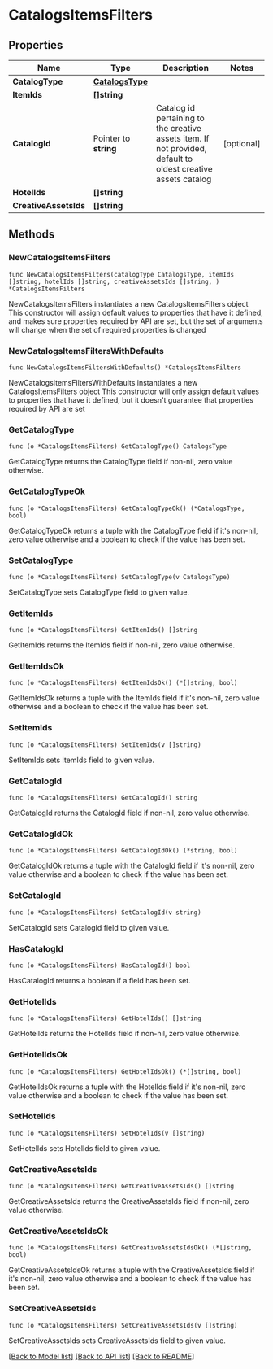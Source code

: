 # CatalogsItemsFilters

## Properties

Name | Type | Description | Notes
------------ | ------------- | ------------- | -------------
**CatalogType** | [**CatalogsType**](CatalogsType.md) |  | 
**ItemIds** | **[]string** |  | 
**CatalogId** | Pointer to **string** | Catalog id pertaining to the creative assets item. If not provided, default to oldest creative assets catalog | [optional] 
**HotelIds** | **[]string** |  | 
**CreativeAssetsIds** | **[]string** |  | 

## Methods

### NewCatalogsItemsFilters

`func NewCatalogsItemsFilters(catalogType CatalogsType, itemIds []string, hotelIds []string, creativeAssetsIds []string, ) *CatalogsItemsFilters`

NewCatalogsItemsFilters instantiates a new CatalogsItemsFilters object
This constructor will assign default values to properties that have it defined,
and makes sure properties required by API are set, but the set of arguments
will change when the set of required properties is changed

### NewCatalogsItemsFiltersWithDefaults

`func NewCatalogsItemsFiltersWithDefaults() *CatalogsItemsFilters`

NewCatalogsItemsFiltersWithDefaults instantiates a new CatalogsItemsFilters object
This constructor will only assign default values to properties that have it defined,
but it doesn't guarantee that properties required by API are set

### GetCatalogType

`func (o *CatalogsItemsFilters) GetCatalogType() CatalogsType`

GetCatalogType returns the CatalogType field if non-nil, zero value otherwise.

### GetCatalogTypeOk

`func (o *CatalogsItemsFilters) GetCatalogTypeOk() (*CatalogsType, bool)`

GetCatalogTypeOk returns a tuple with the CatalogType field if it's non-nil, zero value otherwise
and a boolean to check if the value has been set.

### SetCatalogType

`func (o *CatalogsItemsFilters) SetCatalogType(v CatalogsType)`

SetCatalogType sets CatalogType field to given value.


### GetItemIds

`func (o *CatalogsItemsFilters) GetItemIds() []string`

GetItemIds returns the ItemIds field if non-nil, zero value otherwise.

### GetItemIdsOk

`func (o *CatalogsItemsFilters) GetItemIdsOk() (*[]string, bool)`

GetItemIdsOk returns a tuple with the ItemIds field if it's non-nil, zero value otherwise
and a boolean to check if the value has been set.

### SetItemIds

`func (o *CatalogsItemsFilters) SetItemIds(v []string)`

SetItemIds sets ItemIds field to given value.


### GetCatalogId

`func (o *CatalogsItemsFilters) GetCatalogId() string`

GetCatalogId returns the CatalogId field if non-nil, zero value otherwise.

### GetCatalogIdOk

`func (o *CatalogsItemsFilters) GetCatalogIdOk() (*string, bool)`

GetCatalogIdOk returns a tuple with the CatalogId field if it's non-nil, zero value otherwise
and a boolean to check if the value has been set.

### SetCatalogId

`func (o *CatalogsItemsFilters) SetCatalogId(v string)`

SetCatalogId sets CatalogId field to given value.

### HasCatalogId

`func (o *CatalogsItemsFilters) HasCatalogId() bool`

HasCatalogId returns a boolean if a field has been set.

### GetHotelIds

`func (o *CatalogsItemsFilters) GetHotelIds() []string`

GetHotelIds returns the HotelIds field if non-nil, zero value otherwise.

### GetHotelIdsOk

`func (o *CatalogsItemsFilters) GetHotelIdsOk() (*[]string, bool)`

GetHotelIdsOk returns a tuple with the HotelIds field if it's non-nil, zero value otherwise
and a boolean to check if the value has been set.

### SetHotelIds

`func (o *CatalogsItemsFilters) SetHotelIds(v []string)`

SetHotelIds sets HotelIds field to given value.


### GetCreativeAssetsIds

`func (o *CatalogsItemsFilters) GetCreativeAssetsIds() []string`

GetCreativeAssetsIds returns the CreativeAssetsIds field if non-nil, zero value otherwise.

### GetCreativeAssetsIdsOk

`func (o *CatalogsItemsFilters) GetCreativeAssetsIdsOk() (*[]string, bool)`

GetCreativeAssetsIdsOk returns a tuple with the CreativeAssetsIds field if it's non-nil, zero value otherwise
and a boolean to check if the value has been set.

### SetCreativeAssetsIds

`func (o *CatalogsItemsFilters) SetCreativeAssetsIds(v []string)`

SetCreativeAssetsIds sets CreativeAssetsIds field to given value.



[[Back to Model list]](../README.md#documentation-for-models) [[Back to API list]](../README.md#documentation-for-api-endpoints) [[Back to README]](../README.md)


